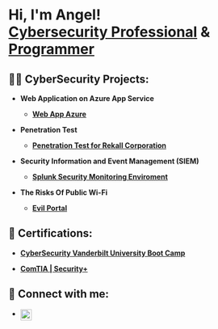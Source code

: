 <h1>Hi, I'm Angel! <br/><a href="https://www.linkedin.com/in/angel-perez-rosales/">Cybersecurity Professional</a> & <a href="https://github.com/AngelcoreS">Programmer</a> </h1>

<h2>👨‍💻 CyberSecurity Projects:</h2>

- <b>Web Application on Azure App Service</b>
  - [<b>Web App Azure</b>](https://github.com/AngelcoreS/Web-App-Azure)
    
- <b>Penetration Test</b>
  - [<b>Penetration Test for Rekall Corporation</b>](https://github.com/AngelcoreS/Penetration-Test)
    
- <b>Security Information and Event Management (SIEM)</b>
  - [<b>Splunk Security Monitoring Enviroment</b>](https://github.com/AngelcoreS/Splunk-Security-Monitoring-Environment)
    
- <b>The Risks Of Public Wi-Fi</b>
  - [<b>Evil Portal</b>](https://docs.google.com/presentation/d/1jluQ4PlrcisiKF4-ZrVUxPH3xly5L0_O1i7D_gEeavo/edit?usp=sharing)
  
<h2>📜 Certifications:</h2>

- [<b>CyberSecurity Vanderbilt University Boot Camp</b>](https://vanderbilt.credential.getsmarter.com/26597145-d12b-472f-a8f4-0f391908d76a#gs.d1swh1)
  
- [<b>ComTIA | Security+ </b>](https://www.credly.com/badges/5faf7586-212d-4208-ac14-f08d3d38255e/public_url)

<h2> 🤳 Connect with me:</h2>

-   [<img align="left" alt="Angel Perez  | LinkedIn" width="22px" src="https://cdn.jsdelivr.net/npm/simple-icons@v3/icons/linkedin.svg" />][linkedin]

[linkedin]: https://www.linkedin.com/in/angel-perez-rosales/

<!--
**AngelcoreS/AngelcoreS** is a ✨ _special_ ✨ repository because its `README.md` (this file) appears on your GitHub profile.
[<img align="left" alt="JoshMadakor | Instagram" width="22px" src="https://cdn.jsdelivr.net/npm/simple-icons@v3/icons/instagram.svg" />][instagram]
[instagram]: https://www.instagram.com/joshmadakor/
[<img align="left" alt="JoshMadakor | Twitter" width="22px" src="https://cdn.jsdelivr.net/npm/simple-icons@v3/icons/twitter.svg" />][twitter]
[twitter]: https://twitter.com/joshmadakor
[<img align="left" alt="JoshMadakor | YouTube" width="22px" src="https://cdn.jsdelivr.net/npm/simple-icons@v3/icons/youtube.svg" />][youtube]
[youtube]: https://www.youtube.com/c/joshmadakor
Here are some ideas to get you started:

- 🔭 I’m currently working on ...
- 🌱 I’m currently learning ...
- 👯 I’m looking to collaborate on ...
- 🤔 I’m looking for help with ...
- 💬 Ask me about ...
- 📫 How to reach me: ...
- 😄 Pronouns: ...
- ⚡ Fun fact: ...
-->
